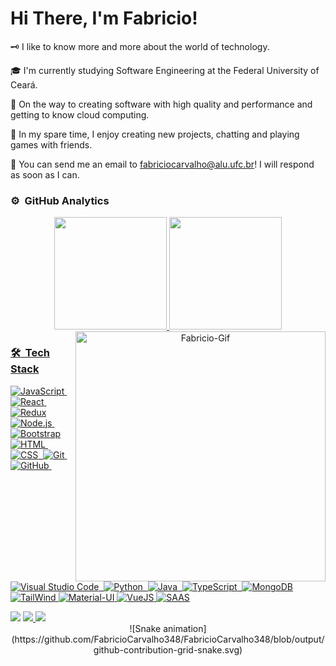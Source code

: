 # Hi There, I'm Fabricio!

🗝️  I like to know more and more about the world of technology.

🎓  I'm currently studying Software Engineering at the Federal University of Ceará.

🎩  On the way to creating software with high quality and performance and getting to know cloud computing.

🧩  In my spare time, I enjoy creating new projects, chatting and playing games with friends.

📩  You can send me an email to fabriciocarvalho@alu.ufc.br! I will respond as soon as I can.


### ⚙️ &nbsp;GitHub Analytics
<div align="center">
  <a href="https://github.com/FabricioCarvalho348">
  <img height="180em" src="https://github-readme-stats.vercel.app/api?username=FabricioCarvalho348&show_icons=true&theme=tokyonight&include_all_commits=true&count_private=true"/>
  <img height="180em" src="https://github-readme-stats.vercel.app/api/top-langs/?username=FabricioCarvalho348&layout=compact&langs_count=7&theme=tokyonight"/>
  
  
  <img align="right" alt="Fabricio-Gif" width="400" src="https://i.pinimg.com/originals/e4/26/70/e426702edf874b181aced1e2fa5c6cde.gif">
</div>
    
 ### 🛠 &nbsp;Tech Stack
  
![JavaScript](https://img.shields.io/badge/-JavaScript-1e186d?style=for-the-badge&logo=javascript)&nbsp;
![React](https://img.shields.io/badge/-React-1e186d?style=for-the-badge&logo=react)&nbsp;
![Redux](https://img.shields.io/badge/Redux-1e186d?style=for-the-badge&logo=redux&logoColor=993399)
![Node.js](https://img.shields.io/badge/-Node.js-1e186d?style=for-the-badge&logo=node.js)&nbsp;
![Bootstrap](https://img.shields.io/badge/-Bootstrap-1e186d?style=for-the-badge&logo=bootstrap&logoColor=563D7C)\
![HTML](https://img.shields.io/badge/-HTML-1e186d?style=for-the-badge&logo=HTML5)&nbsp;
![CSS](https://img.shields.io/badge/-CSS-1e186d?style=for-the-badge&logo=CSS3&logoColor=1572B6)&nbsp;
![Git](https://img.shields.io/badge/-Git-1e186d?style=for-the-badge&logo=git)&nbsp;
![GitHub](https://img.shields.io/badge/-GitHub-1e186d?style=for-the-badge&logo=github)&nbsp;
![Visual Studio Code](https://img.shields.io/badge/-Visual%20Studio%20Code-1e186d?style=for-the-badge&logo=visual-studio-code&logoColor=007ACC)&nbsp;
![Python](https://img.shields.io/badge/Python-1e186d?style=for-the-badge&logo=python&logoColor=F7DF1E)&nbsp;
![Java](https://img.shields.io/badge/Java-1e186d?style=for-the-badge&logo=java&logoColor=white)&nbsp;
![TypeScript](https://img.shields.io/badge/TypeScript-1e186d?style=for-the-badge&logo=typescript&logoColor=1572B6)&nbsp;
![MongoDB](https://img.shields.io/badge/MongoDB-1e186d?style=for-the-badge&logo=mongodb&logoColor=4EA94B)
![TailWind](https://img.shields.io/badge/Tailwind_CSS-1e186d?style=for-the-badge&logo=tailwind-css&logoColor=38B2AC)
![Material-UI](https://img.shields.io/badge/Material--UI-1e186d?style=for-the-badge&logo=material-ui&logoColor=white)
![VueJS](https://img.shields.io/badge/Vue.js-1e186d?style=for-the-badge&logo=vue.js&logoColor=4FC08D)
![SAAS](https://img.shields.io/badge/Sass-1e186d?style=for-the-badge&logo=sass&logoColor=157286)

<div>
  <a href="https://www.instagram.com/fabricioccarvallhoo_/" target="_blank"><img src="https://img.shields.io/badge/-Instagram-%23E4405F?style=for-the-badge&logo=instagram&logoColor=white" target="_blank"></a>
  <a href = "mailto:fabricioccarvalho348@gmail.com"><img src="https://img.shields.io/badge/-Gmail-%23333?style=for-the-badge&logo=gmail&logoColor=white" target="_blank"> 
  </a>
  <a href="https://www.linkedin.com/in/inacio-fabricio-carvalho/" target="_blank"><img src="https://img.shields.io/badge/-LinkedIn-%230077B5?style=for-the-badge&logo=linkedin&logoColor=white" target="_blank">
  </a> 
  <div align="center">
    ![Snake animation](https://github.com/FabricioCarvalho348/FabricioCarvalho348/blob/output/github-contribution-grid-snake.svg)
  </div>
</div>
